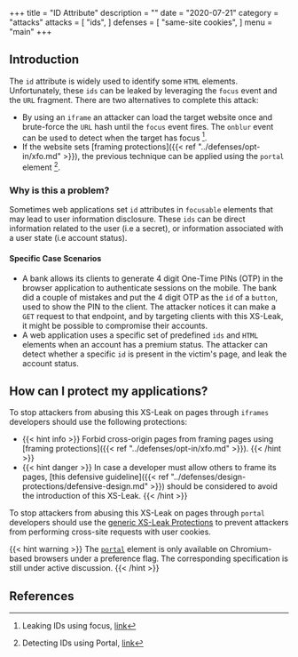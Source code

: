 +++
title = "ID Attribute"
description = ""
date = "2020-07-21"
category = "attacks"
attacks = [
    "ids",
]
defenses = [
    "same-site cookies",
]
menu = "main"
+++

## Introduction

The `id` attribute is widely used to identify some `HTML` elements. Unfortunately, these `ids` can be leaked by leveraging the `focus` event and the `URL` fragment. There are two alternatives to complete this attack:

- By using an `iframe` an attacker can load the target website once and brute-force the `URL` hash until the `focus` event fires. The `onblur` event can be used to detect when the target has focus [^1].
- If the website sets [framing protections]({{< ref "../defenses/opt-in/xfo.md" >}}), the previous technique can be applied using the `portal` element [^2].


### Why is this a problem?

Sometimes web applications set `id` attributes in `focusable` elements that may lead to user information disclosure. These `ids` can be direct information related to the user (i.e a secret), or information associated with a user state (i.e account status).

#### Specific Case Scenarios

- A bank allows its clients to generate 4 digit One-Time PINs (OTP) in the browser application to authenticate sessions on the mobile. The bank did a couple of mistakes and put the 4 digit OTP as the `id` of a `button`, used to show the PIN to the client. The attacker notices it can make a `GET` request to that endpoint, and by targeting clients with this XS-Leak, it might be possible to compromise their accounts.
- A web application uses a specific set of predefined `ids` and `HTML` elements when an account has a premium status. The attacker can detect whether a specific `id` is present in the victim's page, and leak the account status.


## How can I protect my applications?

To stop attackers from abusing this XS-Leak on pages through `iframes` developers should use the following protections:

- {{< hint info >}}
Forbid cross-origin pages from framing pages using [framing protections]({{< ref "../defenses/opt-in/xfo.md" >}}).
{{< /hint >}}
- {{< hint danger >}}
In case a developer must allow others to frame its pages, [this defensive guideline]({{< ref "../defenses/design-protections/defensive-design.md" >}}) should be considered to avoid the introduction of this XS-Leak.
{{< /hint >}}

To stop attackers from abusing this XS-Leak on pages through `portal` developers should use the [generic XS-Leak Protections](TODO) to prevent attackers from performing cross-site requests with user cookies. 

{{< hint warning >}}
The [`portal`](https://web.dev/hands-on-portals/) element is only available on Chromium-based browsers under a preference flag. The corresponding specification is still under active discussion.
{{< /hint >}}

## References

[^1]: Leaking IDs using focus, [link](https://portswigger.net/research/xs-leak-leaking-ids-using-focus)

[^2]: Detecting IDs using Portal, [link](https://portswigger.net/research/xs-leak-detecting-ids-using-portal)
